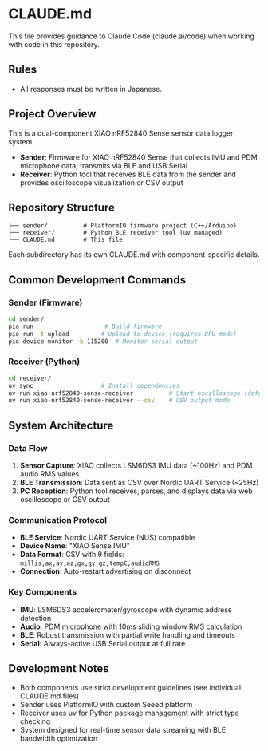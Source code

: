 # CLAUDE.md

This file provides guidance to Claude Code (claude.ai/code) when working with code in this repository.

## Rules

- All responses must be written in Japanese.

## Project Overview

This is a dual-component XIAO nRF52840 Sense sensor data logger system:

- **Sender**: Firmware for XIAO nRF52840 Sense that collects IMU and PDM microphone data, transmits via BLE and USB Serial
- **Receiver**: Python tool that receives BLE data from the sender and provides oscilloscope visualization or CSV output

## Repository Structure

```
├── sender/          # PlatformIO firmware project (C++/Arduino)
├── receiver/        # Python BLE receiver tool (uv managed)
└── CLAUDE.md        # This file
```

Each subdirectory has its own CLAUDE.md with component-specific details.

## Common Development Commands

### Sender (Firmware)

```bash
cd sender/
pio run                    # Build firmware
pio run -t upload         # Upload to device (requires DFU mode)
pio device monitor -b 115200  # Monitor serial output
```

### Receiver (Python)

```bash
cd receiver/
uv sync                   # Install dependencies
uv run xiao-nrf52840-sense-receiver          # Start oscilloscope (default)
uv run xiao-nrf52840-sense-receiver --csv    # CSV output mode
```

## System Architecture

### Data Flow

1. **Sensor Capture**: XIAO collects LSM6DS3 IMU data (~100Hz) and PDM audio RMS values
2. **BLE Transmission**: Data sent as CSV over Nordic UART Service (~25Hz)
3. **PC Reception**: Python tool receives, parses, and displays data via web oscilloscope or CSV output

### Communication Protocol

- **BLE Service**: Nordic UART Service (NUS) compatible
- **Device Name**: "XIAO Sense IMU"
- **Data Format**: CSV with 9 fields: `millis,ax,ay,az,gx,gy,gz,tempC,audioRMS`
- **Connection**: Auto-restart advertising on disconnect

### Key Components

- **IMU**: LSM6DS3 accelerometer/gyroscope with dynamic address detection
- **Audio**: PDM microphone with 10ms sliding window RMS calculation
- **BLE**: Robust transmission with partial write handling and timeouts
- **Serial**: Always-active USB Serial output at full rate

## Development Notes

- Both components use strict development guidelines (see individual CLAUDE.md files)
- Sender uses PlatformIO with custom Seeed platform
- Receiver uses uv for Python package management with strict type checking
- System designed for real-time sensor data streaming with BLE bandwidth optimization
